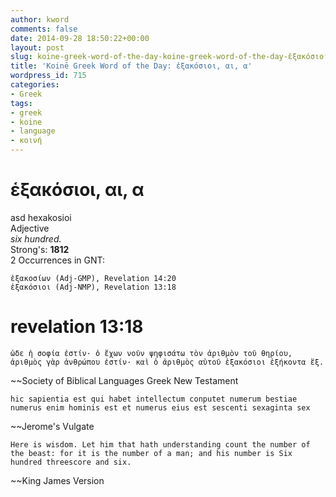 ```yaml
---
author: kword
comments: false
date: 2014-09-28 18:50:22+00:00
layout: post
slug: koine-greek-word-of-the-day-koine-greek-word-of-the-day-ἑξακόσιοι-αι-α
title: 'Koinē Greek Word of the Day: ἑξακόσιοι, αι, α'
wordpress_id: 715
categories:
- Greek
tags:
- greek
- koine
- language
- κοινή
---
```


# ἑξακόσιοι, αι, α
asd
hexakosioi  
Adjective  
*six hundred.*  
Strong's: **1812**  
2 Occurrences in GNT:  

```text
ἑξακοσίων (Adj-GMP), Revelation 14:20
ἑξακόσιοι (Adj-NMP), Revelation 13:18
```

# revelation 13:18

```text
ὧδε ἡ σοφία ἐστίν· ὁ ἔχων νοῦν ψηφισάτω τὸν ἀριθμὸν τοῦ θηρίου, ἀριθμὸς γὰρ ἀνθρώπου ἐστίν· καὶ ὁ ἀριθμὸς αὐτοῦ ἑξακόσιοι ἑξήκοντα ἕξ.
```
~~Society of Biblical Languages Greek New Testament

```text
hic sapientia est qui habet intellectum conputet numerum bestiae numerus enim hominis est et numerus eius est sescenti sexaginta sex
```
~~Jerome's Vulgate

```text
Here is wisdom. Let him that hath understanding count the number of the beast: for it is the number of a man; and his number is Six hundred threescore and six.
```
~~King James Version
